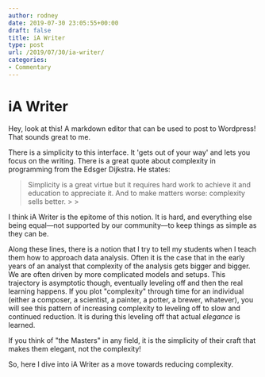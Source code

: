 ```yaml
---
author: rodney
date: 2019-07-30 23:05:55+00:00
draft: false
title: iA Writer
type: post
url: /2019/07/30/ia-writer/
categories:
- Commentary
---
```

# iA Writer

Hey, look at this! A markdown editor that can be used to post to Wordpress! That sounds great to me.

There is a simplicity to this interface. It 'gets out of your way' and lets you focus on the writing. There is a great quote about complexity in programming from the Edsger Dijkstra. He states:

<blockquote>Simplicity is a great virtue but it requires hard work to achieve it and education to appreciate it. And to make matters worse: complexity sells better.
> 
> </blockquote>

I think iA Writer is the epitome of this notion. It is hard, and everything else being equal—not supported by our community—to keep things as simple as they can be.

Along these lines, there is a notion that I try to tell my students when I teach them how to approach data analysis. Often it is the case that in the early years of an analyst that complexity of the analysis gets bigger and bigger. We are often driven by more complicated models and setups. This trajectory is asymptotic though, eventually leveling off and then the real learning happens. If you plot "complexity" through time for an individual (either a composer, a scientist, a painter, a potter, a brewer, whatever), you will see this pattern of increasing complexity to leveling off to slow and continued reduction. It is during this leveling off that actual _elegance_ is learned.

If you think of "the Masters" in any field, it is the simplicity of their craft that makes them elegant, not the complexity!

So, here I dive into iA Writer as a move towards reducing complexity.

